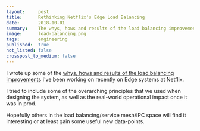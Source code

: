 ```yaml
---
layout:     post
title:      Rethinking Netflix's Edge Load Balancing
date:       2018-10-01
summary:    The whys, hows and results of the load balancing improvements I've been making on the Edge systems at Netflix recently
image:      load-balancing.png
tags:       engineering
published:  true
not_listed: false
crosspost_to_medium: false
---
```


I wrote up some of the [whys, hows and results of the load balancing improvements](https://medium.com/netflix-techblog/netflix-edge-load-balancing-695308b5548c) I've been working on recently on Edge systems at Netflix.

I tried to include some of the overarching principles that we used when designing the system, as well as the real-world operational impact once it was in prod.

Hopefully others in the load balancing/service mesh/IPC space will find it interesting or at least gain some useful new data-points.

